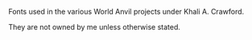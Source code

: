 Fonts used in the various World Anvil projects under Khali A. Crawford.

They are not owned by me unless otherwise stated.